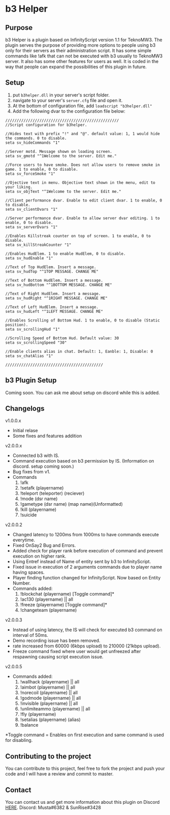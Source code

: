 # b3 Helper

## Purpose

b3 Helper is a plugin based on InfinityScript version 1.1 for TeknoMW3. The plugin serves the purpose of providing more options to people using b3 only for their servers as their administration script. It has some simple commands like !afk that can not be executed with b3 usually to TeknoMW3 server. It also has some other features for users as well. It is coded in the way that people can expand the possibilities of this plugin in future.

## Setup

1. put `b3helper.dll` in your server's script folder.
2. navigate to your server's `server.cfg` file and open it.
3. At the bottom of configuration file, add `loadscript "b3helper.dll"`
4. Add the following dvar to the configuration file below:

```
//////////////////////////////////////////////////
//Script configuration for b3helper.

//Hides text with prefix "!" and "@". default value: 1, 1 would hide the commands. 0 to disable.
seta sv_hideCommands "1"

//Server motd. Message shown on loading screen.
seta sv_gmotd "^1Welcome to the server. Edit me."

//Force users to have smoke. Does not allow users to remove smoke in game. 1 to enable, 0 to disable.
seta sv_forceSmoke "1"

//Ojective text in menu. Objective text shown in the menu, edit to your liking.
seta sv_objText "^1Welcome to the server. Edit me."

//Client performance dvar. Enable to edit client dvar. 1 to enable, 0 to disable.
seta sv_clientDvars "1"

//Server performance dvar. Enable to allow server dvar editing. 1 to enable, 0 to disable.
seta sv_serverDvars "1"

//Enables Killstreak counter on top of screen. 1 to enable, 0 to disable.
seta sv_killStreakCounter "1"

//Enables HudElem. 1 to enable HudElem, 0 to disable.
seta sv_hudEnable "1"

//Text of Top HudElem. Insert a message.
seta sv_hudTop "^1TOP MESSAGE. CHANGE ME"

//Text of Bottom HudElem. Insert a message.
seta sv_hudBottom "^1BOTTOM MESSAGE. CHANGE ME"

//Text of Right HudElem. Insert a message.
seta sv_hudRight "^1RIGHT MESSAGE. CHANGE ME"

//Text of Left HudElem. Insert a message.
seta sv_hudLeft "^1LEFT MESSAGE. CHANGE ME"

//Enables Scrolling of Bottom Hud. 1 to enable, 0 to disable (Static position).
seta sv_scrollingHud "1"

//Scrolling Speed of Bottom Hud. Default value: 30
seta sv_scrollingSpeed "30"

//Enable clients alias in chat. Default: 1, Eanble: 1, Disable: 0
seta sv_chatAlias "1"

///////////////////////////////////////////
```

## b3 Plugin Setup
Coming soon. You can ask me about setup on discord while this is added.

## Changelogs 

v1.0.0.x
- Initial relase
- Some fixes and features addition

v2.0.0.x
- Connected b3 with IS.
- Command execution based on b3 permission by IS. (Information on discord. setup coming soon.)
- Bug fixes from v1.
- Commands
  1. !afk
  2. !setafk (playername)
  3. !teleport (teleporter) (reciever)
  4. !mode (dsr name)
  5. !gametype (dsr name) (map name)(Unformatted)
  6. !kill (playername)
  7. !suicide
 
v2.0.0.2
- Changed latency to 1200ms from 1000ms to have commands execute everytime.
- Fixed OnSay2 Bug and Errors.
- Added check for player rank before execution of command and prevent execution on higher rank.
- Using Entref instead of Name of entity sent by b3 to InfinityScript.
- Fixed issue in execution of 2 arguments commands due to player name having spaces.
- Player finding function changed for InfinityScript. Now based on Entity Number.
- Commands added:
  1. !blockchat (playername) [Toggle command]*
  2. !ac130 (playername) || all
  3. !freeze (playername) [Toggle command]*
  4. !changeteam (playername)
  
v2.0.0.3
- Instead of using latency, the IS will check for executed b3 command on interval of 50ms.
- Demo recording issue has been removed.
- rate increased from 60000 (6kbps upload) to 210000 (21kbps upload).
- Freeze command fixed where user would get unfreezed after respawning causing script execution issue.

v2.0.0.5
- Commands added:
  1. !wallhack (playername) || all
  2. !aimbot (playername) || all
  3. !norecoil (playername) || all
  4. !godmode (playername) || all
  5. !invisible (playername) || all
  6. !unlimiteammo (playername) || all
  7. !fly (playername)
  8. !setalias (playername) (alias)
  9. !balance
  
*Toggle command = Enables on first execution and same command is used for disabling.

## Contributing to the project

You can contribute to this project, feel free to fork the project and push your code and I will have a review and commit to master.

## Contact

You can contact us and get more information about this plugin on Discord [HERE](https://discord.gg/HFTXzTw). 
Discord: Musta#6382 & SunRise#3428
